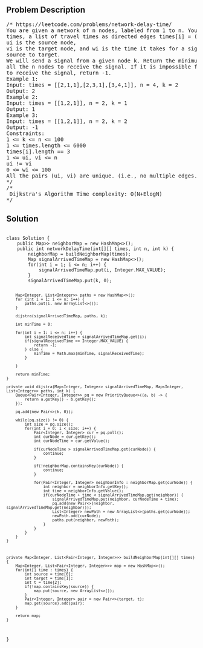 <!--
<style>
  body { font-family: Arial, sans-serif; }
  .container { max-width: 100%; margin: 0 auto; padding: 10px; }
  .comment-block { max-width: 30%; background-color: #f9f9f9; padding: 10px; border-left: 5px solid #ccc; overflow-wrap: break-word; white-space: pre-wrap; }
  .code-block { background-color: #f4f4f4; padding: 10px; border: 1px solid #ddd; overflow-wrap: break-word; white-space: pre-wrap; }
</style>
-->

<div class='container'>
<h2>Problem Description</h2>
<div class='comment-block'>
<pre>
/* https://leetcode.com/problems/network-delay-time/
You are given a network of n nodes, labeled from 1 to n. You are also given
times, a list of travel times as directed edges times[i] = (ui, vi, wi), where
ui is the source node,
vi is the target node, and wi is the time it takes for a signal to travel from
source to target.
We will send a signal from a given node k. Return the minimum time it takes for
all the n nodes to receive the signal. If it is impossible for all the n nodes
to receive the signal, return -1.
Example 1:
Input: times = [[2,1,1],[2,3,1],[3,4,1]], n = 4, k = 2
Output: 2
Example 2:
Input: times = [[1,2,1]], n = 2, k = 1
Output: 1
Example 3:
Input: times = [[1,2,1]], n = 2, k = 2
Output: -1
Constraints:
1 <= k <= n <= 100
1 <= times.length <= 6000
times[i].length == 3
1 <= ui, vi <= n
ui != vi
0 <= wi <= 100
All the pairs (ui, vi) are unique. (i.e., no multiple edges.)
*/
/*
 Dijkstra's Algorithm Time complexity: O(N+Elog⁡N)
*/
</pre>
</div>

<h2>Solution</h2>
<div class='code-block'>
<pre><code class='language-java'>
class Solution {
    public Map<Integer, List<Pair<Integer, Integer>>> neighborMap = new HashMap<>();
    public int networkDelayTime(int[][] times, int n, int k) {
        neighborMap = buildNeighborMap(times);
        Map<Integer, Integer> signalArrivedTimeMap = new HashMap<>();
        for(int i = 1; i <= n; i++) {
            signalArrivedTimeMap.put(i, Integer.MAX_VALUE);
        }
        signalArrivedTimeMap.put(k, 0);

        Map<Integer, List<Integer>> paths = new HashMap<>();
        for (int i = 1; i <= n; i++) {
            paths.put(i, new ArrayList<>());
        }

        dijstra(signalArrivedTimeMap, paths, k);

        int minTime = 0;

        for(int i = 1; i <= n; i++) {
            int signalReceivedTime = signalArrivedTimeMap.get(i);
            if(signalReceivedTime == Integer.MAX_VALUE) {
                return -1;
            } else {
                minTime = Math.max(minTime, signalReceivedTime);
            }

        }

        return minTime;
    }

    private void dijstra(Map<Integer, Integer> signalArrivedTimeMap, Map<Integer, List<Integer>> paths, int k) {
        Queue<Pair<Integer, Integer>> pq = new PriorityQueue<>((a, b) -> {
            return a.getKey() - b.getKey();
        });

        pq.add(new Pair<>(k, 0));

        while(pq.size() != 0) {
            int size = pq.size();
            for(int i = 0; i < size; i++) {
                Pair<Integer, Integer> cur = pq.poll();
                int curNode = cur.getKey();
                int curNodeTime = cur.getValue();

                if(curNodeTime > signalArrivedTimeMap.get(curNode)) {
                    continue;
                }

                if(!neighborMap.containsKey(curNode)) {
                    continue;
                }

                for(Pair<Integer, Integer> neighborInfo : neighborMap.get(curNode)) {
                    int neighbor = neighborInfo.getKey();
                    int time = neighborInfo.getValue();
                    if(curNodeTime + time < signalArrivedTimeMap.get(neighbor)) {
                        signalArrivedTimeMap.put(neighbor, curNodeTime + time);
                        pq.add(new Pair<>(neighbor, signalArrivedTimeMap.get(neighbor)));
                        List<Integer> newPath = new ArrayList<>(paths.get(curNode));
                        newPath.add(curNode);
                        paths.put(neighbor, newPath);
                    }
                }
            }
        }
    }



    private Map<Integer, List<Pair<Integer, Integer>>> buildNeighborMap(int[][] times) {
        Map<Integer, List<Pair<Integer, Integer>>> map = new HashMap<>();
        for(int[] time : times) {
            int source = time[0];
            int target = time[1];
            int t = time[2];
            if(!map.containsKey(source)) {
                map.put(source, new ArrayList<>());
            }
            Pair<Integer, Integer> pair = new Pair<>(target, t);
            map.get(source).add(pair);
        }

        return map;
    }
}</code></pre>
</div>
</div>
